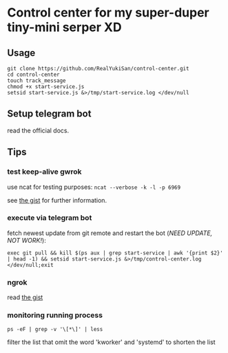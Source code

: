 # Control center for my super-duper tiny-mini serper XD

## Usage

```
git clone https://github.com/RealYukiSan/control-center.git
cd control-center
touch track_message
chmod +x start-service.js
setsid start-service.js &>/tmp/start-service.log </dev/null
```

## Setup telegram bot
read the official docs.

## Tips

### test keep-alive gwrok

use ncat for testing purposes: `ncat --verbose -k -l -p 6969`

see [the gist](https://gist.github.com/RealYukiSan/e0feea6d8fbf1b0963bab570e5828d57) for further information.

### execute via telegram bot

fetch newest update from git remote and restart the bot (*NEED UPDATE, NOT WORK!*):

```
exec git pull && kill $(ps aux | grep start-service | awk '{print $2}' | head -1) && setsid start-service.js &>/tmp/control-center.log </dev/null;exit
```

### ngrok
read [the gist](https://gist.github.com/RealYukiSan/1e0ad1fc07c41b26b0d54986f248ff09)

### monitoring running process

```
ps -eF | grep -v '\[*\]' | less
```

filter the list that omit the word 'kworker' and 'systemd' to shorten the list